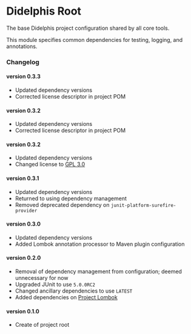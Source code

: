 # Didelphis Root
The base Didelphis project configuration shared by all core tools.

This module specifies common dependencies for testing, logging, and annotations.

### Changelog

#### version 0.3.3
 - Updated dependency versions
 - Corrected license descriptor in project POM
 
#### version 0.3.2
 - Updated dependency versions
 - Corrected license descriptor in project POM
 
#### version 0.3.2
 - Updated dependency versions
 - Changed license to [GPL 3.0](https://www.gnu.org/licenses)
 
#### version 0.3.1
 - Updated dependency versions
 - Returned to using dependency management
 - Removed deprecated dependency on `junit-platform-surefire-provider`

#### version 0.3.0
 - Updated dependency versions    
 - Added Lombok annotation processor to Maven plugin configuration

#### version 0.2.0
 - Removal of dependency management from configuration; deemed unnecessary for
   now
 - Upgraded JUnit to use `5.0.0RC2`
 - Changed ancillary dependencies to use `LATEST`
 - Added dependencies on [Project Lombok](https://projectlombok.org/)

#### version 0.1.0
 - Create of project root

